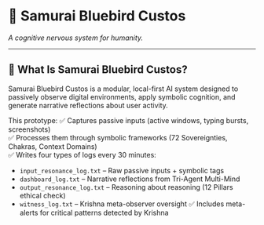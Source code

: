 # 🏯 Samurai Bluebird Custos

*A cognitive nervous system for humanity.*

---

## 🌌 What Is Samurai Bluebird Custos?

Samurai Bluebird Custos is a modular, local-first AI system designed to passively observe digital environments, apply symbolic cognition, and generate narrative reflections about user activity.  

This prototype:
✅ Captures passive inputs (active windows, typing bursts, screenshots)  
✅ Processes them through symbolic frameworks (72 Sovereignties, Chakras, Context Domains)  
✅ Writes four types of logs every 30 minutes:
- `input_resonance_log.txt` – Raw passive inputs + symbolic tags
- `dashboard_log.txt` – Narrative reflections from Tri-Agent Multi-Mind
- `output_resonance_log.txt` – Reasoning about reasoning (12 Pillars ethical check)
- `witness_log.txt` – Krishna meta-observer oversight
✅ Includes meta-alerts for critical patterns detected by Krishna
